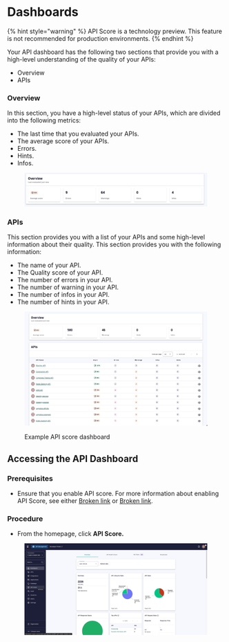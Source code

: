 # Dashboards

{% hint style="warning" %}
API Score is a technology preview. This feature is not recommended for production environments.&#x20;
{% endhint %}

Your API dashboard has the following two sections that provide you with a high-level understanding of the quality of your APIs:

* Overview&#x20;
* APIs

### Overview

In this section, you have a high-level status of your APIs, which are divided into the following metrics:

* The last time that you evaluated your APIs.
* The average score of your APIs.&#x20;
* Errors.
* Hints.
* Infos.

<figure><img src=".gitbook/assets/image (205).png" alt=""><figcaption></figcaption></figure>

### APIs

This section provides you with a list of your APIs and some high-level information about their quality. This section provides you with the following information:

* The name of your API.
* The Quality score of your API.
* The number of errors in your API.
* The number of warning in your API.
* The number of infos in your API.
* The number of hints in your API.

<figure><img src=".gitbook/assets/image (206).png" alt=""><figcaption><p>Example API score dashboard</p></figcaption></figure>

## Accessing the API Dashboard

### Prerequisites&#x20;

* Ensure that you enable API score. For more information about enabling API Score, see either [Broken link](broken-reference "mention") or [Broken link](broken-reference "mention").

### Procedure

* From the homepage, click **API Score.**&#x20;

<figure><img src=".gitbook/assets/image (207).png" alt=""><figcaption></figcaption></figure>
